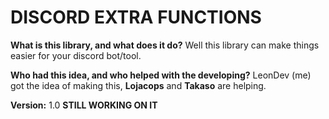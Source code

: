 # **DISCORD EXTRA FUNCTIONS**

**What is this library, and what does it do?**
Well this library can make things easier for your discord bot/tool.

**Who had this idea, and who helped with the developing?** LeonDev (me) got the idea
of making this, **Lojacops** and **Takaso** are helping.

**Version:** 1.0 __STILL WORKING ON IT__
